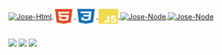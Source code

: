 <div>
  <a href="https://github.com/JoseAugustoValim">
</div>
  
  <div style="display: inline_block"><br>
    <img align="center" alt="Jose-Html" height="30" width="40"  src="https://cdn.jsdelivr.net/gh/devicons/devicon/icons/kotlin/kotlin-original.svg" />
   <img align="center" alt="Jose-Html" height="30" width="40" src="https://raw.githubusercontent.com/devicons/devicon/master/icons/html5/html5-plain.svg">
     <img align="center" alt="Jose-Css" height="30" width="40" src="https://raw.githubusercontent.com/devicons/devicon/master/icons/css3/css3-plain.svg">
  <img align="center" alt="Jose-Js" height="30" width="40" src="https://raw.githubusercontent.com/devicons/devicon/master/icons/javascript/javascript-plain.svg">
   <img align="center" alt="Jose-Node" height="30" width="40" src="https://cdn.jsdelivr.net/gh/devicons/devicon/icons/nodejs/nodejs-original-wordmark.svg"">
<img align="center" alt="Jose-Node" height="30" width="40" src="https://cdn.jsdelivr.net/gh/devicons/devicon/icons/react/react-original-wordmark.svg">

  
 
</div>
  
  ##
<div> 
  <a href="https://twitter.com/OoZeAugusto" target="_blank"><img src= "https://img.shields.io/badge/Twitter-1DA1F2?style=for-the-badge&logo=twitter&logoColor=white" target="_blank"></a>
  <a href="https://www.instagram.com/oozeaugusto/" target="_blank"><img src= "https://img.shields.io/badge/Instagram-E4405F?style=for-the-badge&logo=instagram&logoColor=white" target="_blank"></a>
  <a href="https://www.linkedin.com/in/jos%C3%A9-augusto-valim-4a35a87a/" target="_blank"><img src= "https://img.shields.io/badge/LinkedIn-0077B5?style=for-the-badge&logo=linkedin&logoColor=white" target="_blank"></a>
</div>
<!--
**JoseAugustoValim/JoseAugustoValim** is a ✨ _special_ ✨ repository because its `README.md` (this file) appears on your GitHub profile.

Here are some ideas to get you started:

- 🔭 I’m currently working on ...
- 🌱 I’m currently learning ...
- 👯 I’m looking to collaborate on ...
- 🤔 I’m looking for help with ...
- 💬 Ask me about ...
- 📫 How to reach me: ...
- 😄 Pronouns: ...
- ⚡ Fun fact: ...
-->
